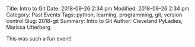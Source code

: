 Title: Intro to Git
Date: 2018-09-26 2:34 pm
Modified: 2018-09-26 2:34 pm 
Category: Past Events
Tags: python, learning, programming, git, version control
Slug: 2018-git
Summary: Intro to Git
Author: Cleveland PyLadies, Marissa Utterberg

This was such a fun event!
